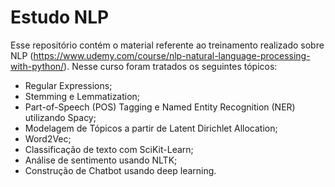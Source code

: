 # Estudo NLP

Esse repositório contém o material referente ao treinamento realizado sobre NLP (https://www.udemy.com/course/nlp-natural-language-processing-with-python/). Nesse curso foram tratados os seguintes tópicos:

- Regular Expressions;
- Stemming e Lemmatization;
- Part-of-Speech (POS) Tagging e Named Entity Recognition (NER) utilizando Spacy;
- Modelagem de Tópicos a partir de Latent Dirichlet Allocation;
- Word2Vec;
- Classificação de texto com SciKit-Learn;
- Análise de sentimento usando NLTK;
- Construção de Chatbot usando deep learning.
